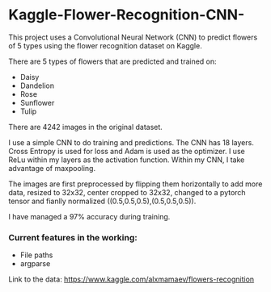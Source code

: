 # Kaggle-Flower-Recognition-CNN-
This project uses a Convolutional Neural Network (CNN) to predict flowers of 5 types using the flower recognition dataset on Kaggle.

There are 5 types of flowers that are predicted and trained on:
- Daisy
- Dandelion
- Rose
- Sunflower
- Tulip

There are 4242 images in the original dataset.

I use a simple CNN to do training and predictions. The CNN has 18 layers. Cross Entropy is used for loss and Adam is used as the optimizer. I use ReLu within my layers as the activation function. Within my CNN, I take advantage of maxpooling.

The images are first preprocessed by flipping them horizontally to add more data, resized to 32x32, center cropped to 32x32, changed to a pytorch tensor and fianlly normalized ((0.5,0.5,0.5),(0.5,0.5,0.5)).

I have managed a 97% accuracy during training. 

### Current features in the working:
- File paths
- argparse

Link to the data: https://www.kaggle.com/alxmamaev/flowers-recognition
